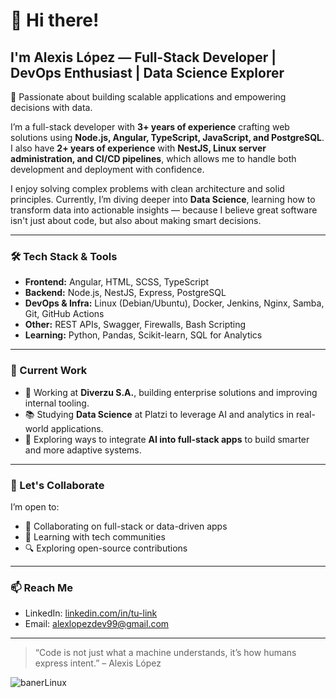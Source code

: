 # 👋 Hi there!

## I'm Alexis López — Full-Stack Developer | DevOps Enthusiast | Data Science Explorer

🚀 Passionate about building scalable applications and empowering decisions with data.

I’m a full-stack developer with **3+ years of experience** crafting web solutions using **Node.js, Angular, TypeScript, JavaScript, and PostgreSQL**. I also have **2+ years of experience** with **NestJS, Linux server administration, and CI/CD pipelines**, which allows me to handle both development and deployment with confidence.

I enjoy solving complex problems with clean architecture and solid principles. Currently, I’m diving deeper into **Data Science**, learning how to transform data into actionable insights — because I believe great software isn't just about code, but also about making smart decisions.

---

### 🛠️ Tech Stack & Tools
- **Frontend:** Angular, HTML, SCSS, TypeScript
- **Backend:** Node.js, NestJS, Express, PostgreSQL
- **DevOps & Infra:** Linux (Debian/Ubuntu), Docker, Jenkins, Nginx, Samba, Git, GitHub Actions
- **Other:** REST APIs, Swagger, Firewalls, Bash Scripting
- **Learning:** Python, Pandas, Scikit-learn, SQL for Analytics

---

### 💼 Current Work
- 🏢 Working at **Diverzu S.A.**, building enterprise solutions and improving internal tooling.
- 📚 Studying **Data Science** at Platzi to leverage AI and analytics in real-world applications.
- 🤖 Exploring ways to integrate **AI into full-stack apps** to build smarter and more adaptive systems.

---

### 🤝 Let's Collaborate
I’m open to:
- 🚀 Collaborating on full-stack or data-driven apps
- 🧠 Learning with tech communities
- 🔍 Exploring open-source contributions

---

### 📫 Reach Me
- LinkedIn: [linkedin.com/in/tu-link](https://www.linkedin.com/in/alexis-l%C3%B3pez-76b772223/)
- Email: alexlopezdev99@gmail.com

---

> “Code is not just what a machine understands, it’s how humans express intent.” – Alexis López

![banerLinux](https://user-images.githubusercontent.com/50090511/188535138-4e692ee2-838e-4082-8e2f-288ab46772b5.jpg)
